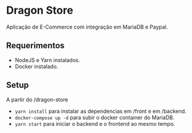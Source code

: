 # Dragon Store  
Aplicação de E-Commerce com integração em MariaDB e Paypal.  

## Requerimentos  
- NodeJS e Yarn instalados.  
- Docker instalado.  

## Setup  
A partir do /dragon-store  
- `yarn install` para instalar as dependencias em /front e em /backend.  
- `docker-compose up -d` para subir o docker container do MariaDB.  
- `yarn start` para iniciar o backend e o frontend ao mesmo tempo.  
